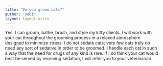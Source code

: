 ```yaml
---
title: "Do you groom cats?"
author: 'Debi'
layout: layout.astro
---
```


Yes, I can groom, bathe, brush, and style my kitty clients. I will work with your cat throughout the grooming process in a relaxed atmosphere designed to minimize stress. I do not sedate cats; very few cats truly do need any sort of sedative in order to be groomed. I handle each cat in such a way that the need for drugs of any kind is rare. If I do think your cat would best be served by receiving sedation, I will refer you to your veterinarian.    
